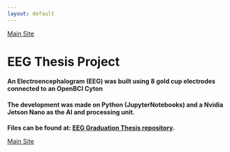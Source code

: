 ```yaml
---
layout: default
---
```

[Main Site](./)

# EEG Thesis Project

#### An Electroencephalogram (EEG) was built using 8 gold cup electrodes connected to an OpenBCI Cyton

#### The development was made on Python (JupyterNotebooks) and a Nvidia Jetson Nano as the AI and processing unit.

**Files can be found at: [EEG Graduation Thesis repository](https://github.com/mffellay/EEG).**


[Main Site](./)
